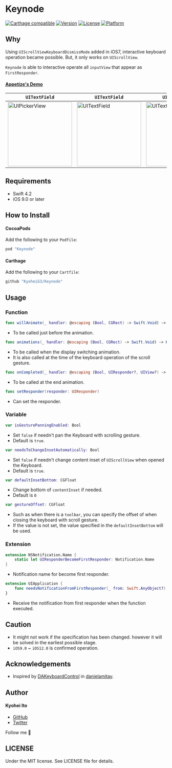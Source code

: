 # Keynode

[![Carthage compatible](https://img.shields.io/badge/Carthage-compatible-4BC51D.svg?style=flat)](https://github.com/Carthage/Carthage)
[![Version](https://img.shields.io/cocoapods/v/Keynode.svg?style=flat)](http://cocoadocs.org/docsets/Keynode)
[![License](https://img.shields.io/cocoapods/l/Keynode.svg?style=flat)](http://cocoadocs.org/docsets/Keynode)
[![Platform](https://img.shields.io/cocoapods/p/Keynode.svg?style=flat)](http://cocoadocs.org/docsets/Keynode)

## Why

Using `UIScrollViewKeyboardDismissMode` added in iOS7, interactive keyboard operation became possible. But, it only works on `UIScrollView`.

`Keynode` is able to interactive operate all `inputView` that appear as `FirstResponder`.

#### [Appetize's Demo](https://appetize.io/app/qzmvwjv8m23nn7vkepb9j5bjbw)

| `UITextField` | `UITextField` | `UIPickerView` |
|-|-|-|
|<img alt="UIPickerView" src="https://user-images.githubusercontent.com/5707132/33164588-d533510c-d076-11e7-9cad-75984f336758.gif" width="200">|<img alt="UITextField" src="https://user-images.githubusercontent.com/5707132/33164594-da5148ce-d076-11e7-93ec-54ae5ffef90e.gif" width="200">|<img alt="UITextField" src="https://user-images.githubusercontent.com/5707132/33164597-dc536c56-d076-11e7-8691-77a469f387fe.gif" width="200">|

## Requirements

- Swift 4.2
- iOS 9.0 or later

## How to Install

#### CocoaPods

Add the following to your `Podfile`:

```Ruby
pod "Keynode"
```

#### Carthage

Add the following to your `Cartfile`:

```Ruby
github "KyoheiG3/Keynode"
```

## Usage

### Function

```Swift
func willAnimate(_ handler: @escaping (Bool, CGRect) -> Swift.Void) -> Keynode.Keynode
```

- To be called just before the animation.

```Swift
func animations(_ handler: @escaping (Bool, CGRect) -> Swift.Void) -> Keynode.Keynode
```

- To be called when the display switching animation.
- It is also called at the time of the keyboard operation of the scroll gesture.

```Swift
func onCompleted(_ handler: @escaping (Bool, UIResponder?, UIView?) -> Swift.Void) -> Keynode.Keynode
```

- To be called at the end animation.

```swift
func setResponder(responder: UIResponder)
```

- Can set the responder.

### Variable

```Swift
var isGesturePanningEnabled: Bool
```

- Set `false` if needn't pan the Keyboard with scrolling gesture.
- Default is `true`.

```Swift
var needsToChangeInsetAutomatically: Bool
```

- Set `false` if needn't change content inset of `UIScrollView` when opened the Keyboard.
- Default is `true`.

```Swift
var defaultInsetBottom: CGFloat
```

- Change bottom of `contentInset` if needed.
- Default is `0`

```Swift
var gestureOffset: CGFloat
```

- Such as when there is a `toolbar`, you can specify the offset of when closing the keyboard with scroll gesture.
- If the value is not set, the value specified in the `defaultInsetBottom` will be used.

### Extension

```Swift
extension NSNotification.Name {
    static let UIResponderBecomeFirstResponder: Notification.Name
}
```

- Notification name for become first responder.

```Swift
extension UIApplication {
    func needsNotificationFromFirstResponder(_ from: Swift.AnyObject?)
}
```

- Receive the notification from first responder when the function executed.

## Caution

- It might not work if the specification has been changed. however it will be solved in the earliest possible stage.
- `iOS9.0` ~ `iOS12.0` is confirmed operation.

## Acknowledgements

- Inspired by [DAKeyboardControl](https://github.com/danielamitay/DAKeyboardControl) in [danielamitay](https://github.com/danielamitay).

## Author

#### Kyohei Ito

- [GitHub](https://github.com/kyoheig3)
- [Twitter](https://twitter.com/kyoheig3)

Follow me 🎉

## LICENSE
Under the MIT license. See LICENSE file for details.
